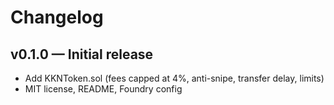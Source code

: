 # Changelog

## v0.1.0 — Initial release
- Add KKNToken.sol (fees capped at 4%, anti-snipe, transfer delay, limits)
- MIT license, README, Foundry config
